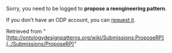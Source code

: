 Sorry, you need to be logged to __propose a reengineering pattern__. 


If you don't have an ODP account, you can [request it](http://ontologydesignpatterns.org/wiki/Special:RequestAccount "Special:RequestAccount").





Retrieved from "[http://ontologydesignpatterns.org/wiki/Submissions:ProposeRP](../Submissions/ProposeRP)"
